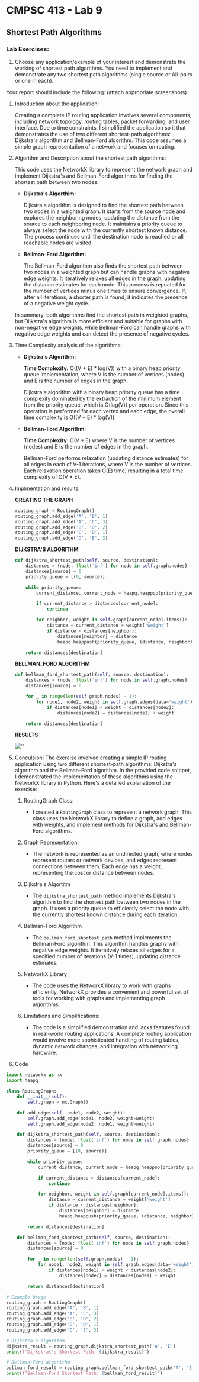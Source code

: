 # CMPSC 413 - Lab 9
## Shortest Path Algorithms

### Lab Exercises:
1. Choose any application/example of your interest and demonstrate the working of shortest path algorithms. You need to implement and demonstrate any two shortest path algorithms (single source or All-pairs or one in each).

Your report should include the following: (attach appropriate screenshots)

1. Introduction about the application:
    
    Creating a complete IP routing application involves several components, including network topology, routing tables, packet forwarding, and user interface. Due to time constraints, I simplified the application so it that demonstrates the use of two different shortest-path algorithms: Dijkstra's algorithm and Bellman-Ford algorithm. This code assumes a simple graph representation of a network and focuses on routing.

2. Algorithm and Description about the shortest path algorithms:
    
    This code uses the NetworkX library to represent the network graph and implement Dijkstra's and Bellman-Ford algorithms for finding the shortest path between two nodes.

    - **Dijkstra's Algorthim:**

        Dijkstra's algorithm is designed to find the shortest path between two nodes in a weighted graph. It starts from the source node and explores the neighboring nodes, updating the distance from the source to each neighboring node. It maintains a priority queue to always select the node with the currently shortest known distance. The process continues until the destination node is reached or all reachable nodes are visited.

    - **Bellman-Ford Algorithm:**
  
        The Bellman-Ford algorithm also finds the shortest path between two nodes in a weighted graph but can handle graphs with negative edge weights. It iteratively relaxes all edges in the graph, updating the distance estimates for each node. This process is repeated for the number of vertices minus one times to ensure convergence. If, after all iterations, a shorter path is found, it indicates the presence of a negative weight cycle.

    In summary, both algorithms find the shortest path in weighted graphs, but Dijkstra's algorithm is more efficient and suitable for graphs with non-negative edge weights, while Bellman-Ford can handle graphs with negative edge weights and can detect the presence of negative cycles.

3. Time Complexity analysis of the algorithms:
    
    - **Dijkstra's Algorithm:**

        **Time Complexity:** O((V + E) * log(V)) with a binary heap priority queue implementation, where V is the number of vertices (nodes) and E is the number of edges in the graph.

        Dijkstra's algorithm with a binary heap priority queue has a time complexity dominated by the extraction of the minimum element from the priority queue, which is O(log(V)) per operation. Since this operation is performed for each vertex and each edge, the overall time complexity is O((V + E) * log(V)).

    - **Bellman-Ford Algorithm:**

        **Time Complexity:** O(V * E) where V is the number of vertices (nodes) and E is the number of edges in the graph.

        Bellman-Ford performs relaxation (updating distance estimates) for all edges in each of V-1 iterations, where V is the number of vertices. Each relaxation operation takes O(E) time, resulting in a total time complexity of O(V * E).

4. Implmentation and results:

    **CREATING THE GRAPH**
    ```python
    routing_graph = RoutingGraph()
    routing_graph.add_edge('A', 'B', 1)
    routing_graph.add_edge('A', 'C', 3)
    routing_graph.add_edge('B', 'D', 2)
    routing_graph.add_edge('C', 'D', 1)
    routing_graph.add_edge('D', 'E', 3)
    ```

    **DIJKSTRA'S ALGORITHM**
    ```python
    def dijkstra_shortest_path(self, source, destination):
        distances = {node: float('inf') for node in self.graph.nodes}
        distances[source] = 0
        priority_queue = [(0, source)]

        while priority_queue:
            current_distance, current_node = heapq.heappop(priority_queue)

            if current_distance > distances[current_node]:
                continue

            for neighbor, weight in self.graph[current_node].items():
                distance = current_distance + weight['weight']
                if distance < distances[neighbor]:
                    distances[neighbor] = distance
                    heapq.heappush(priority_queue, (distance, neighbor))

        return distances[destination]
    ```

    **BELLMAN_FORD ALGORITHM**
    ```python
    def bellman_ford_shortest_path(self, source, destination):
        distances = {node: float('inf') for node in self.graph.nodes}
        distances[source] = 0

        for _ in range(len(self.graph.nodes) - 1):
            for node1, node2, weight in self.graph.edges(data='weight'):
                if distances[node1] + weight < distances[node2]:
                    distances[node2] = distances[node1] + weight

        return distances[destination]
    ```

    **RESULTS**
    
    ![''](Images/Lab9Results.png)

5. Conculsion:
    The exercise involved creating a simple IP routing application using two different shortest-path algorithms: Dijkstra's algorithm and the Bellman-Ford algorithm. In the provided code snippet, I demonstrated the implementation of these algorithms using the NetworkX library in Python. Here's a detailed explanation of the exercise:

    1. RoutingGraph Class:
        - I created a `RoutingGraph` class to represent a network graph. This class uses the NetworkX library to define a graph, add edges with weights, and implement methods for Dijkstra's and Bellman-Ford algorithms.

    2. Graph Representation:
        - The network is represented as an undirected graph, where nodes represent routers or network devices, and edges represent connections between them. Each edge has a weight, representing the cost or distance between nodes.
    
    3. Dijkstra's Algortitm 
        - The `dijkstra_shortest_path` method implements Dijkstra's algorithm to find the shortest path between two nodes in the graph. It uses a priority queue to efficiently select the node with the currently shortest known distance during each iteration.
   
    4. Bellman-Ford Algorithm
        - The `bellman_ford_shortest_path` method implements the Bellman-Ford algorithm. This algorithm handles graphs with negative edge weights. It iteratively relaxes all edges for a specified number of iterations (V-1 times), updating distance estimates.
   
    5. NetworkX Library
        - The code uses the NetworkX library to work with graphs efficiently. NetworkX provides a convenient and powerful set of tools for working with graphs and implementing graph algorithms.
   
    6. Limitations and Simplifications:
        - The code is a simplified demonstration and lacks features found in real-world routing applications. A complete routing application would involve more sophisticated handling of routing tables, dynamic network changes, and integration with networking hardware.
 
6. Code 

```python
import networkx as nx
import heapq

class RoutingGraph:
    def __init__(self):
        self.graph = nx.Graph()

    def add_edge(self, node1, node2, weight):
        self.graph.add_edge(node1, node2, weight=weight)
        self.graph.add_edge(node2, node1, weight=weight)

    def dijkstra_shortest_path(self, source, destination):
        distances = {node: float('inf') for node in self.graph.nodes}
        distances[source] = 0
        priority_queue = [(0, source)]

        while priority_queue:
            current_distance, current_node = heapq.heappop(priority_queue)

            if current_distance > distances[current_node]:
                continue

            for neighbor, weight in self.graph[current_node].items():
                distance = current_distance + weight['weight']
                if distance < distances[neighbor]:
                    distances[neighbor] = distance
                    heapq.heappush(priority_queue, (distance, neighbor))

        return distances[destination]

    def bellman_ford_shortest_path(self, source, destination):
        distances = {node: float('inf') for node in self.graph.nodes}
        distances[source] = 0

        for _ in range(len(self.graph.nodes) - 1):
            for node1, node2, weight in self.graph.edges(data='weight'):
                if distances[node1] + weight < distances[node2]:
                    distances[node2] = distances[node1] + weight

        return distances[destination]

# Example Usage
routing_graph = RoutingGraph()
routing_graph.add_edge('A', 'B', 1)
routing_graph.add_edge('A', 'C', 3)
routing_graph.add_edge('B', 'D', 2)
routing_graph.add_edge('C', 'D', 1)
routing_graph.add_edge('D', 'E', 3)

# Dijkstra's algorithm
dijkstra_result = routing_graph.dijkstra_shortest_path('A', 'E')
print(f'Dijkstra\'s Shortest Path: {dijkstra_result}')

# Bellman-Ford algorithm
bellman_ford_result = routing_graph.bellman_ford_shortest_path('A', 'E')
print(f'Bellman-Ford Shortest Path: {bellman_ford_result}')
```
